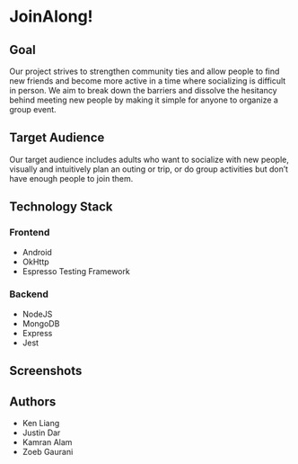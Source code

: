 # JoinAlong!
## Goal
Our project strives to strengthen community ties and allow people to find new friends and become more active in a time where socializing is difficult in person. We aim to break down the barriers and dissolve the hesitancy behind meeting new people by making it simple for anyone to organize a group event. 

## Target Audience
Our target audience includes adults who want to socialize with new people, visually and intuitively plan an outing or trip, or do group activities but don’t have enough people to join them.

## Technology Stack
### Frontend
- Android 
- OkHttp
- Espresso Testing Framework

### Backend
- NodeJS
- MongoDB
- Express
- Jest

## Screenshots

## Authors
- Ken Liang
- Justin Dar
- Kamran Alam
- Zoeb Gaurani
